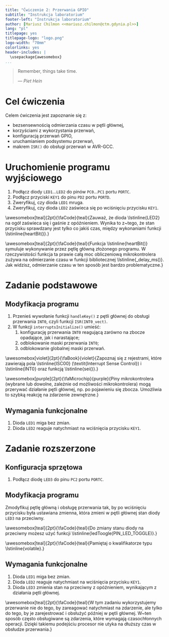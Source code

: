 ```yaml
---
title: "Ćwiczenie 2: Przerwania GPIO"
subtitle: "Instrukcja laboratorium"
footer-left: "Instrukcja laboratorium"
author: [Mariusz Chilmon <<mariusz.chilmon@ctm.gdynia.pl>>]
lang: "pl"
titlepage: yes
titlepage-logo: "logo.png"
logo-width: "70mm"
colorlinks: yes
header-includes: |
  \usepackage{awesomebox}
...
```


> Remember, things take time.
>
> — _Piet Hein_

# Cel ćwiczenia

Celem ćwiczenia jest zapoznanie się z:

* bezsensewnością odmierzania czasu w pętli głównej,
* korzyściami z wykorzystania przerwań,
* konfiguracją przerwań GPIO,
* uruchamianiem podsystemu przerwań,
* makrem `ISR()` do obsługi przerwań w AVR-GCC.

# Uruchomienie programu wyjściowego

1. Podłącz diody `LED1`…`LED2` do pinów `PC0`…`PC1` portu `PORTC`.
1. Podłącz przyciski `KEY1` do pinu `PD2` portu `PORTD`.
1. Zweryfikuj, czy dioda `LED1` mruga.
1. Zweryfikuj, czy dioda `LED2` zaświeca się po wciśnięciu przycisku `KEY1`.

\awesomebox[teal]{2pt}{\faCode}{teal}{Zauważ, że dioda \lstinline{LED2} na ogół zaświeca się i gaśnie z opóźnieniem. Wynika to z~tego, że stan przycisku sprawdzany jest tylko co jakiś czas, między wykonaniami funkcji \lstinline{heartBit()}.}

\awesomebox[teal]{2pt}{\faCode}{teal}{Funkcja \lstinline{heartBit()} symuluje wykonywanie przez pętlę główną złożonego programu. W rzeczywistości funkcja ta prawie całą moc obliczeniową mikrokontrolera zużywa na odmierzanie czasu w funkcji bibliotecznej \lstinline{_delay_ms()}. Jak widzisz, odmierzanie czasu w ten sposób jest bardzo problematyczne.}

# Zadanie podstawowe

## Modyfikacja programu

1. Przenieś wywołanie funkcji `handleKey()` z pętli głównej do obsługi przerwania `INT0`, czyli funkcji `ISR(INT0_vect)`.
1. W funkcji `interruptsInitialize()` umieść:
   1. konfigurację przerwania `INT0` reagującą zarówno na zbocze opadające, jak i narastające;
   1. odblokowanie maski przerwania `INT0`;
   1. odblokowanie globalnej maski przerwań.

\awesomebox[violet]{2pt}{\faBook}{violet}{Zapoznaj się z rejestrami, które zawierają pola \lstinline{ISC00} (\textit{Interrupt Sense Control}) i \lstinline{INT0} oraz funkcją \lstinline{sei()}.}

\awesomebox[purple]{2pt}{\faMicrochip}{purple}{Piny mikrokontrolera (wybrane lub dowolne, zależnie od możliwości mikrokontrolera) mogą przerywać działanie pętli głównej, np. po pojawieniu się zbocza. Umożliwia to szybką reakcję na zdarzenie zewnętrzne.}

## Wymagania funkcjonalne

1. Dioda `LED1` miga bez zmian.
1. Dioda `LED2` reaguje natychmiast na wciśnięcia przycisku `KEY1`.

# Zadanie rozszerzone

## Konfiguracja sprzętowa

1. Podłącz diodę `LED3` do pinu `PC2` portu `PORTC`.

## Modyfikacja programu

Zmodyfikuj pętlę główną i obsługę przerwania tak, by po wciśnięciu przycisku była ustawiana zmienna, która zmieni w pętli głównej stan diody `LED3` na przeciwny.

\awesomebox[teal]{2pt}{\faCode}{teal}{Do zmiany stanu diody na przeciwny możesz użyć funkcji \lstinline{ledToogle(PIN_LED_TOGGLE)}.}

\awesomebox[teal]{2pt}{\faCode}{teal}{Pamiętaj o kwalifikatorze typu \lstinline{volatile}.}

## Wymagania funkcjonalne

1. Dioda `LED1` miga bez zmian.
1. Dioda `LED2` reaguje natychmiast na wciśnięcia przycisku `KEY1`.
1. Dioda `LED3` zmienia stan na przeciwny z opóźnieniem, wynikającym z działania pętli głównej.

\awesomebox[teal]{2pt}{\faCode}{teal}{W tym zadaniu wykorzystujemy przerwanie nie do tego, by zareagować natychmiast na zdarzenie, ale tylko do tego, by je zarejestrować i obsłużyć później w pętli głównej. W~ten sposób często obsługiwane są zdarzenia, które wymagają czasochłonnych operacji. Dzięki takiemu podejściu procesor nie utyka na dłuższy czas w obsłudze przerwania.}
